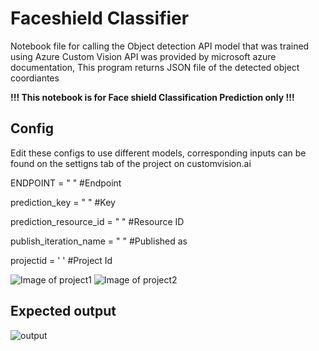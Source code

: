 # Faceshield Classifier

Notebook file for calling the Object detection API model that was trained using Azure Custom Vision
API was provided by microsoft azure documentation, This program returns JSON file of the detected object coordiantes

**!!! This notebook is for Face shield Classification Prediction only !!!**

## Config
Edit these configs to use different models, corresponding inputs can be found on the settigns tab of the project on customvision.ai

ENDPOINT = " " #Endpoint

prediction_key = " " #Key

prediction_resource_id = " " #Resource ID

publish_iteration_name = " " #Published as

projectid = ' ' #Project Id

![Image of project1](https://github.com/Macpresto/Azure_Parking_lot_Detection/blob/main/park1.PNG)
![Image of project2](https://github.com/Macpresto/Azure_Parking_lot_Detection/blob/main/Park2.PNG)



## Expected output
![output](https://github.com/Macpresto/Faceshield_classifier_Azure_API/blob/main/face_output1.PNG)


